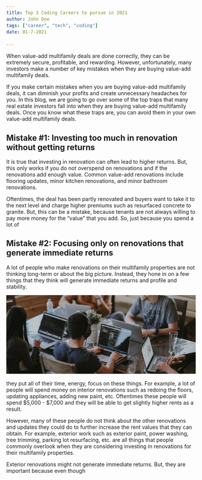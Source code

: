 ```yaml
---
title: Top 3 Coding Careers to pursue in 2021
author: John Doe
tags: ["career", "tech", "coding"]
date: 01-7-2021

---
```


When value-add multifamily deals are done correctly, they can be extremely secure, profitable, and rewarding. However, unfortunately, many investors make a number of key mistakes when they are buying value-add multifamily deals.

If you make certain mistakes when you are buying value-add multifamily deals, it can diminish your profits and create unnecessary headaches for you. In this blog, we are going to go over some of the top traps that many real estate investors fall into when they are buying value-add multifamily deals. Once you know what these traps are, you can avoid them in your own value-add multifamily deals.

## Mistake #1: Investing too much in renovation without getting returns
It is true that investing in renovation can often lead to higher returns. But, this only works if you do not overspend on renovations and if the renovations add enough value. Common value-add renovations include flooring updates, minor kitchen renovations, and minor bathroom renovations.

Oftentimes, the deal has been partly renovated and buyers want to take it to the next level and charge higher premiums such as resurfaced concrete to granite. But, this can be a mistake, because tenants are not always willing to pay more money for the “value” that you add. So, just because you spend a lot of

## Mistake #2: Focusing only on renovations that generate immediate returns

A lot of people who make renovations on their multifamily properties are not thinking long-term or about the big picture. Instead, they hone in on a few things that they think will generate immediate returns and profile and stability.

![Banner Image](../public/images/posts/banner.png)

they put all of their time, energy, focus on these things. For example, a lot of people will spend money on interior renovations such as redoing the floors, updating appliances, adding new paint, etc. Oftentimes these people will spend $5,000 - $7,000 and they will be able to get slightly higher rents as a result.

However, many of these people do not think about the other renovations and updates they could do to further increase the rent values that they can obtain. For example, exterior work such as exterior paint, power washing, tree trimming, parking lot resurfacing, etc. are all things that people commonly overlook when they are considering investing in renovations for their multifamily properties.

Exterior renovations might not generate immediate returns. But, they are important because even though 
